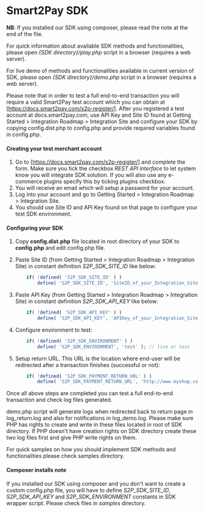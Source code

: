 # Smart2Pay SDK

**NB**: If you installed our SDK using composer, please read the note at the end of the file.

For quick information about available SDK methods and functionalities, please open _{SDK directory}/play.php_ script in a browser (requires a web server).

For live demo of methods and functionalities available in current version of SDK, please open _{SDK directory}/demo.php_ script in a browser (requires a web server).

Please note that in order to test a full end-to-end transaction you will require a valid Smart2Pay test account which you can obtain at [https://docs.smart2pay.com/s2p-register/]. After you registered a test account at docs.smart2pay.com, use API Key and Site ID found at Getting Started > Integration Roadmap > Integration Site and configure your SDK by copying config.dist.php to config.php and provide required variables found in config.php.


#### Creating your test merchant account
1. Go to [https://docs.smart2pay.com/s2p-register/] and complete the form. Make sure you tick the checkbox _REST API interface_ to let system know you will integrate SDK solution. If you will also use any e-commerce plugins specify this by ticking plugins checkbox.
2. You will receive an email which will setup a password for your account.
3. Log into your account and go to Getting Started > Integration Roadmap > Integration Site.
6. You should use Site ID and API Key found on that page to configure your test SDK environment.


#### Configuring your SDK
1. Copy **config.dist.php** file located in root directory of your SDK to **config.php** and edit config.php file.
2. Paste Site ID (from Getting Started > Integration Roadmap > Integration Site) in constant definition *S2P_SDK_SITE_ID* like below:

    ```php
        if( !defined( 'S2P_SDK_SITE_ID' ) )
            define( 'S2P_SDK_SITE_ID', 'SiteID_of_your_Integration_Site' );
    ```
3. Paste API Key (from Getting Started > Integration Roadmap > Integration Site) in constant definition *S2P_SDK_API_KEY* like below:

    ```php
        if( !defined( 'S2P_SDK_API_KEY' ) )
            define( 'S2P_SDK_API_KEY', 'APIKey_of_your_Integration_Site' );
    ```
4. Configure environment to test:
 
    ```php
        if( !defined( 'S2P_SDK_ENVIRONMENT' ) )
            define( 'S2P_SDK_ENVIRONMENT', 'test' ); // live or test
    ```
5. Setup return URL. This URL is the location where end-user will be redirected after a transaction finishes (successful or not):
 
    ```php
        if( !defined( 'S2P_SDK_PAYMENT_RETURN_URL' ) )
            define( 'S2P_SDK_PAYMENT_RETURN_URL', 'http://www.myshop.com/sdk/samples/_return.php' );
    ```


Once all above steps are completed you can test a full end-to-end transaction and check log files generated.

demo.php script will generate logs when redirected back to return page in log_return.log and also for notifications in log_demo.log. Please make sure PHP has rights to create and write in these files located in root of SDK directory. If PHP doesn't have creation rights on SDK directory create these two log files first and give PHP write rights on them.

For quick samples on how you should implement SDK methods and functionalities please check samples directory.

#### Composer installs note

If you installed our SDK using composer and you don't want to create a custom config.php file, you will have to define _S2P_SDK_SITE_ID_, _S2P_SDK_API_KEY_ and _S2P_SDK_ENVIRONMENT_ constants in SDK wrapper script. Please check files in _samples_ directory.
